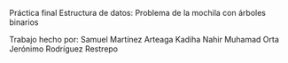 Práctica final Estructura de datos: Problema de la mochila con árboles binarios

Trabajo hecho por: 
Samuel Martínez Arteaga
Kadiha Nahir Muhamad Orta
Jerónimo Rodríguez Restrepo
